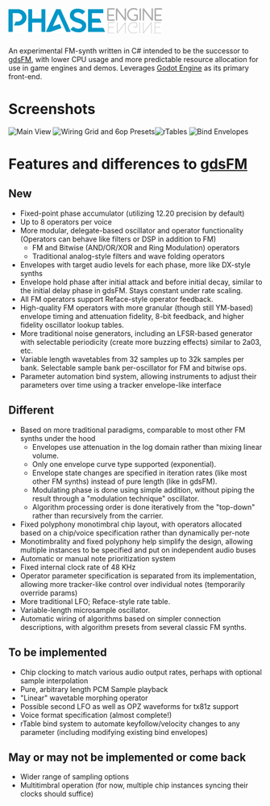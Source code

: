 &nbsp;
# ![PhaseEngine](https://raw.githubusercontent.com/nobuyukinyuu/PhaseEngine/main/gfx/logos/logo_light.png)
An experimental FM-synth written in C# intended to be the successor to [gdsFM](https://github.com/nobuyukinyuu/gdsFM/), with lower CPU usage and more predictable resource allocation for use in game engines and demos.  Leverages [Godot Engine](https://github.com/godotengine/godot/) as its primary front-end.


# Screenshots
![Main View](https://user-images.githubusercontent.com/1023003/147164517-5a67d4b3-70a9-4355-8b51-3bd2a86990eb.png)
![Wiring Grid and 6op Presets](https://user-images.githubusercontent.com/1023003/132633883-80a5c551-074c-42b8-b50a-892c93ccae4a.png)![rTables](https://user-images.githubusercontent.com/1023003/132632455-aa52c44c-e76a-4805-a894-27921c8169da.png)
![Bind Envelopes](https://user-images.githubusercontent.com/1023003/214999540-a4dc1018-ac97-48db-a3e3-77f1415aaeeb.png)


# Features and differences to [gdsFM](https://github.com/nobuyukinyuu/gdsfm)
## New
* Fixed-point phase accumulator (utilizing 12.20 precision by default)
* Up to 8 operators per voice
* More modular, delegate-based oscillator and operator functionality (Operators can behave like filters or DSP in addition to FM)
  * FM and Bitwise (AND/OR/XOR and Ring Modulation) operators
  * Traditional analog-style filters and wave folding operators
* Envelopes with target audio levels for each phase, more like DX-style synths
* Envelope hold phase after initial attack and before initial decay, similar to the initial delay phase in gdsFM. Stays constant under rate scaling.
* All FM operators support Reface-style operator feedback.
* High-quality FM operators with more granular (though still YM-based) envelope timing and attenuation fidelity, 8-bit feedback, and higher fidelity oscillator lookup tables.
* More traditional noise generators, including an LFSR-based generator with selectable periodicity (create more buzzing effects) similar to 2a03, etc.
* Variable length wavetables from 32 samples up to 32k samples per bank.  Selectable sample bank per-oscillator for FM and bitwise ops.
* Parameter automation bind system, allowing instruments to adjust their parameters over time using a tracker envelope-like interface

## Different
* Based on more traditional paradigms, comparable to most other FM synths under the hood
  * Envelopes use attenuation in the log domain rather than mixing linear volume.
  * Only one envelope curve type supported (exponential).
  * Envelope state changes are specified in iteration rates (like most other FM synths) instead of pure length (like in gdsFM).
  * Modulating phase is done using simple addition, without piping the result through a "modulation technique" oscillator.
  * Algorithm processing order is done iteratively from the "top-down" rather than recursively from the carrier.
*  Fixed polyphony monotimbral chip layout, with operators allocated based on a chip/voice specification rather than dynamically per-note
  * Monotimbrality and fixed polyphony help simplify the design, allowing multiple instances to be specified and put on independent audio buses
  * Automatic or manual note prioritization system
* Fixed internal clock rate of 48 KHz
* Operator parameter specification is separated from its implementation, allowing more tracker-like control over individual notes (temporarily override params)
* More traditional LFO;  Reface-style rate table.
* Variable-length microsample oscillator.
* Automatic wiring of algorithms based on simpler connection descriptions, with algorithm presets from several classic FM synths.


## To be implemented
* Chip clocking to match various audio output rates, perhaps with optional sample interpolation
* Pure, arbitrary length PCM Sample playback
* "Linear" wavetable morphing operator
* Possible second LFO as well as OPZ waveforms for tx81z support
* Voice format specification  (almost complete!)
* rTable bind system to automate keyfollow/velocity changes to any parameter (including modifying existing bind envelopes) 

## May or may not be implemented or come back
* Wider range of sampling options
* Multitimbral operation (for now, multiple chip instances syncing their clocks should suffice)

